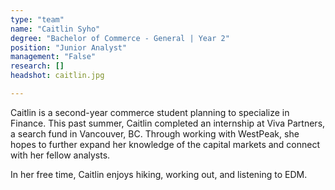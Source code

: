 ```yaml
---
type: "team"
name: "Caitlin Syho"
degree: "Bachelor of Commerce - General | Year 2"
position: "Junior Analyst"
management: "False"
research: []
headshot: caitlin.jpg

---
```


Caitlin is a second-year commerce student planning to specialize in Finance. This past summer, Caitlin completed an internship at Viva Partners, a search fund in Vancouver, BC. Through working with WestPeak, she hopes to further expand her knowledge of the capital markets and connect with her fellow analysts. 

In her free time, Caitlin enjoys hiking, working out, and listening to EDM.